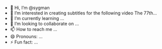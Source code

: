 - 👋 Hi, I’m @sygman
- 👀 I’m interested in creating subtitles for the following video The 77th...
- 🌱 I’m currently learning ...
- 💞️ I’m looking to collaborate on ...
- 📫 How to reach me ...
- 😄 Pronouns: ...
- ⚡ Fun fact: ...

<!---
sygman/sygman is a ✨ special ✨ repository because its `README.md` (this file) appears on your GitHub profile.
You can click the Preview link to take a look at your changes.
--->
